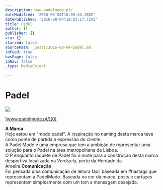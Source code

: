 ```yaml
---
description: www.padelmode.pt/
dateModified: '2016-08-04T18:00:34.188Z'
datePublished: '2016-08-04T18:03:17.724Z'
title: Padel
author: []
publisher: {}
via: {}
starred: false
sourcePath: _posts/2016-08-04-padel.md
inFeed: true
hasPage: false
inNav: false
_type: MediaObject

---
```

# Padel
![](https://the-grid-user-content.s3-us-west-2.amazonaws.com/c02417c7-052a-400e-b6a2-a74e75c0870d.gif)

[www.padelmode.pt/][0]

**A Marca**  
Hoje estou em "modo padel". A inspiração no naming desta marca teve como ponte de partida a expressão do cliente.  
A Padel Mode é uma empresa que tem a ambição de representar uma solução para o Padel na área metropolitana de Lisboa.  
O P enquanto raquete de Padel foi o mote para a construção desta marca desportiva localizada na Verdizela, perto da Herdade da Aroeira.**Comunicação**  
Foi pensada uma comunicação de leitura fácil baseada em \#hastags que representam a PadelMode. Baseada na cor da marca, posts e cartazes representam simplesmente com um tom a mensagem desejada.

[0]: http://www.padelmode.pt/